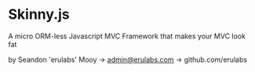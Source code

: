 Skinny.js
=======
A micro ORM-less Javascript MVC Framework that makes your MVC look fat


by Seandon 'erulabs' Mooy -> admin@erulabs.com -> github.com/erulabs